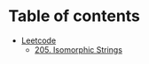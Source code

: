 # Table of contents

* [Leetcode](README.md)
  * [205. Isomorphic Strings](readme/205.-isomorphic-strings.md)
